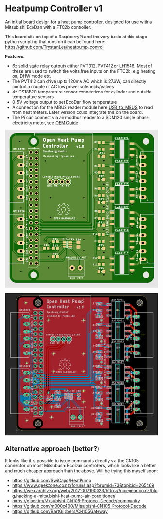 # Heatpump Controller v1

An initial board design for a heat pump controller, designed for use with a Mitsubishi EcoDan with a FTC2b controller.

This board sits on top of a RaspberryPi and the very basic at this stage python scripting that runs on it can be found here: https://github.com/TrystanLea/heatpump_control

**Features:**

- 6x solid state relay outputs either PVT312, PVT412 or LH1546. Most of these are used to switch the volts free inputs on the FTC2b, e.g heating on, DHW mode etc.
- The PVT412 can drive up to 120mA AC which is 27.6W, can directly control a couple of AC low power solenoids/valves.
- 4x DS18B20 temperature sensor connections for cylinder and outside temperature sensors
- 0-5V voltage output to set EcoDan flow temperature
- A connection for the MBUS reader module here [USB_to_MBUS](https://github.com/openenergymonitor/HeatpumpMonitor/tree/master/Hardware/USB_to_MBUS) to read from heat meters. Later version could integrate this on the board.
- The Pi can connect via an modbus reader to a SDM120 single phase electricity meter, see [OEM Guide](https://guide.openenergymonitor.org/integrations/emonhub-interfacers/#reading-from-a-sdm120-single-phase-meter)

![hpctrl_brd.png](v1/hpctrl_brd.png)

![heatpump_controller.png](v1/heatpump_controller.png)

## Alternative approach (better?)

It looks like it is possible to issue commands directly via the CN105 connector on most Mitsubushi EcoDan controllers, which looks like a better and much cheaper approach than the above. Will be trying this myself soon:

- https://github.com/SwiCago/HeatPump
- https://www.geekzone.co.nz/forums.asp?forumid=73&topicid=265469
- https://web.archive.org/web/20171007190023/https://nicegear.co.nz/blog/hacking-a-mitsubishi-heat-pump-air-conditioner/
- https://gitter.im/Mitsubishi-CN105-Protocol-Decode/community
- https://github.com/m000c400/Mitsubishi-CN105-Protocol-Decode
- https://github.com/BartGijsbers/CN105Gateway
